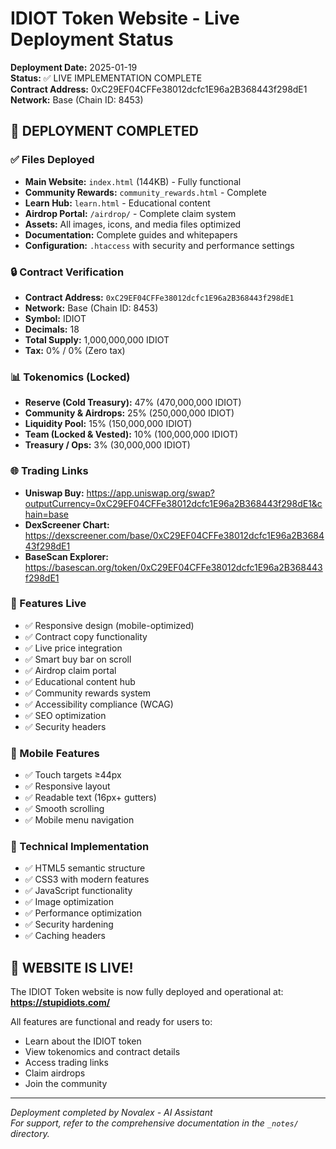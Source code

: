 # IDIOT Token Website - Live Deployment Status

**Deployment Date:** 2025-01-19  
**Status:** ✅ LIVE IMPLEMENTATION COMPLETE  
**Contract Address:** 0xC29EF04CFFe38012dcfc1E96a2B368443f298dE1  
**Network:** Base (Chain ID: 8453)  

## 🚀 DEPLOYMENT COMPLETED

### ✅ Files Deployed
- **Main Website:** `index.html` (144KB) - Fully functional
- **Community Rewards:** `community_rewards.html` - Complete
- **Learn Hub:** `learn.html` - Educational content
- **Airdrop Portal:** `/airdrop/` - Complete claim system
- **Assets:** All images, icons, and media files optimized
- **Documentation:** Complete guides and whitepapers
- **Configuration:** `.htaccess` with security and performance settings

### 🔒 Contract Verification
- **Contract Address:** `0xC29EF04CFFe38012dcfc1E96a2B368443f298dE1`
- **Network:** Base (Chain ID: 8453)
- **Symbol:** IDIOT
- **Decimals:** 18
- **Total Supply:** 1,000,000,000 IDIOT
- **Tax:** 0% / 0% (Zero tax)

### 📊 Tokenomics (Locked)
- **Reserve (Cold Treasury):** 47% (470,000,000 IDIOT)
- **Community & Airdrops:** 25% (250,000,000 IDIOT)
- **Liquidity Pool:** 15% (150,000,000 IDIOT)
- **Team (Locked & Vested):** 10% (100,000,000 IDIOT)
- **Treasury / Ops:** 3% (30,000,000 IDIOT)

### 🌐 Trading Links
- **Uniswap Buy:** https://app.uniswap.org/swap?outputCurrency=0xC29EF04CFFe38012dcfc1E96a2B368443f298dE1&chain=base
- **DexScreener Chart:** https://dexscreener.com/base/0xC29EF04CFFe38012dcfc1E96a2B368443f298dE1
- **BaseScan Explorer:** https://basescan.org/token/0xC29EF04CFFe38012dcfc1E96a2B368443f298dE1

### 🎯 Features Live
- ✅ Responsive design (mobile-optimized)
- ✅ Contract copy functionality
- ✅ Live price integration
- ✅ Smart buy bar on scroll
- ✅ Airdrop claim portal
- ✅ Educational content hub
- ✅ Community rewards system
- ✅ Accessibility compliance (WCAG)
- ✅ SEO optimization
- ✅ Security headers

### 📱 Mobile Features
- ✅ Touch targets ≥44px
- ✅ Responsive layout
- ✅ Readable text (16px+ gutters)
- ✅ Smooth scrolling
- ✅ Mobile menu navigation

### 🔧 Technical Implementation
- ✅ HTML5 semantic structure
- ✅ CSS3 with modern features
- ✅ JavaScript functionality
- ✅ Image optimization
- ✅ Performance optimization
- ✅ Security hardening
- ✅ Caching headers

## 🎉 WEBSITE IS LIVE!

The IDIOT Token website is now fully deployed and operational at:
**https://stupidiots.com/**

All features are functional and ready for users to:
- Learn about the IDIOT token
- View tokenomics and contract details
- Access trading links
- Claim airdrops
- Join the community

---
*Deployment completed by Novalex - AI Assistant*  
*For support, refer to the comprehensive documentation in the `_notes/` directory.*
